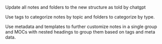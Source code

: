 Update all notes and folders to the new structure as told by chatgpt

Use tags to categorize notes by topic and folders to categorize by type.

Use metadata and templates to further customize notes in a single group and MOCs with nested headings to group them based on tags and meta data.

